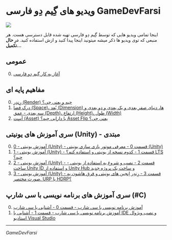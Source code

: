 # ویدیو های گِیم دِو فارسی GameDevFarsi

![](_resources/logo.png)

اینجا تمامی ویدیو هایی که توسط گِیم دِو فارسی تهیه شده قابل دسترسی هست. هر منبعی که توی ویدیو ها ذکر میشه میتونید اینجا پیدا کنید و ازش استفاده کنید.
**در حال تکمیل...**
## عمومی
0. [آغاز به کار گِیم دِو فارسی](General/Intro/آغاز%20به%20کار%20گِیم%20دِو%20فارسی.md) 
## مفاهیم پایه ای
0. [رِندِر (Render) چیه و یعنی چی؟](Basics/What%20is%20render/رِندِر%20(Render)%20چیه%20و%20یعنی%20چی؟.md)
1. [درک فضا (Space)، بُعد (Dimension) ها، دنیای صفر بعدی و یک بعدی و دو بعدی و سه بعدی - عمق (Depth)، ارتفاع (Height)، طول (Width)](Basics/Space%20and%20Dimensions/درک%20فضا%20(Space)،%20بُعد%20(Dimension)%20ها،%20دنیای%20صفر%20بعدی%20و%20یک%20بعدی%20و%20دو%20بعدی%20و%20سه%20بعدی%20-%20عمق%20(Depth)،%20ارتفاع%20(Height)،%20طول%20(Width).md)
2. [اَسِت (Asset) یا دارایی چیه؟ Asset Flip یعنی چی؟](Basics/What%20is%20asset%20and%20asset%20flip/اَسِت%20(Asset)%20یا%20دارایی%20چیه؟%20Asset%20Flip%20یعنی%20چی؟.md)

## سری آموزش های یونیتی (Unity) - مبتدی
0. [0 - آموزش یونیتی (Unity) - قسمت 0 - معرفی موتور بازی سازی یونیتی (Unity)](Unity/Basic/0%20-%20intro%20-%20what%20is%20unity/0%20-%20آموزش%20یونیتی%20(Unity)%20-%20قسمت%200%20-%20معرفی%20موتور%20بازی%20سازی%20یونیتی%20(Unity).md)
1. [1 - آموزش یونیتی (Unity) - قسمت 1 - کدوم نسخه از یونیتی و استفاده کنم؟ LTS چیه؟](Unity/Basic/1%20-%20Unity%20Versions/1%20-%20آموزش%20یونیتی%20(Unity)%20-%20قسمت%201%20-%20کدوم%20نسخه%20از%20یونیتی%20و%20استفاده%20کنم؟%20LTS%20چیه؟.md)
2. [2 - آموزش یونیتی (Unity) - قسمت 2 - نصب و شروع به استفاده از یونیتی - ساخت Unity ID و استفاده از Unity Hub و ساخت یک پروژه جدید](Unity/Basic/2%20-%20Unity%20ID,%20Unity%20Hub,%20New%20Project/2%20-%20آموزش%20یونیتی%20(Unity)%20-%20قسمت%202%20-%20نصب%20و%20شروع%20به%20استفاده%20از%20یونیتی%20-%20ساخت%20Unity%20ID%20و%20استفاده%20از%20Unity%20Hub%20و%20ساخت%20یک%20پروژه%20جدید.md)
3. [3 - آموزش یونیتی (Unity) - قسمت 3 - رِندِر اِنجین های یونیتی و فرق هاشون به صورت مختصر. URP یا HDRP؟](Unity/Basic/3%20-%20Unity%20Render%20PipeLines/3%20-%20آموزش%20یونیتی%20(Unity)%20-%20قسمت%203%20-%20رِندِر%20اِنجین%20های%20یونیتی%20و%20فرق%20هاشون%20به%20صورت%20مختصر.%20URP%20یا%20HDRP؟.md)

## سری آموزش های برنامه نویسی با سی شارپ (#C)
0. [آموزش برنامه نویسی با سی شارپ - قسمت 0 - آشنایی با سی شارپ](CSharp/Basic/0%20-%20Intro/آموزش%20برنامه%20نویسی%20با%20سی%20شارپ%20-%20قسمت%200%20-%20آشنایی%20با%20سی%20شارپ.md)
1. [آموزش برنامه نویسی با سی شارپ - قسمت 1 - آشنایی با IDE  و نصب ویژوال استادیو Visual Studio](CSharp/Basic/1%20-%20IDE%20-%20Install%20visual%20studio/آموزش%20برنامه%20نویسی%20با%20سی%20شارپ%20-%20قسمت%201%20-%20آشنایی%20با%20IDE%20%20و%20نصب%20ویژوال%20استادیو%20Visual%20Studio.md)

---
_GameDevFarsi_